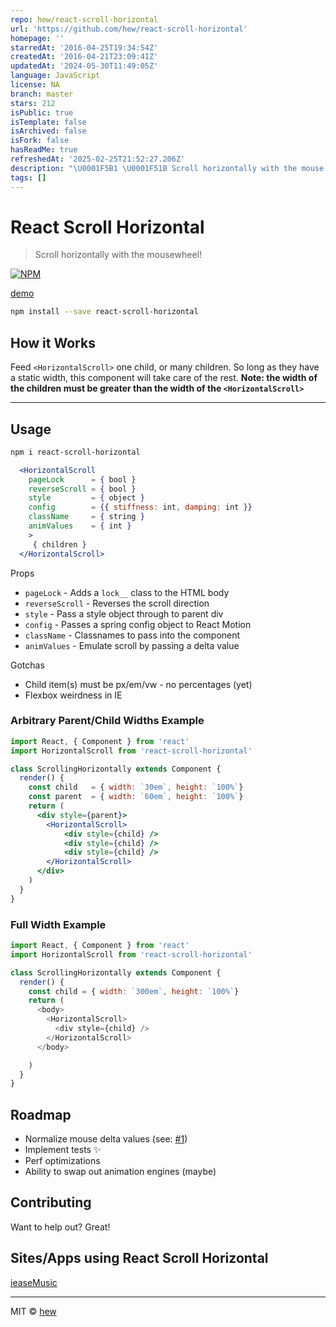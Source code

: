 ```yaml
---
repo: hew/react-scroll-horizontal
url: 'https://github.com/hew/react-scroll-horizontal'
homepage: ''
starredAt: '2016-04-25T19:34:54Z'
createdAt: '2016-04-21T23:09:41Z'
updatedAt: '2024-05-30T11:49:05Z'
language: JavaScript
license: NA
branch: master
stars: 212
isPublic: true
isTemplate: false
isArchived: false
isFork: false
hasReadMe: true
refreshedAt: '2025-02-25T21:52:27.206Z'
description: "\U0001F5B1 \U0001F51B Scroll horizontally with the mouse wheel!"
tags: []
---
```


# React Scroll Horizontal

> Scroll horizontally with the mousewheel!

[![NPM](https://img.shields.io/npm/v/react-scroll-horizontal.svg)](https://www.npmjs.com/package/react-scroll-horizontal)

[demo](http://hew.github.io/react-scroll-horizontal) 


```bash
npm install --save react-scroll-horizontal
```

## How it Works

Feed `<HorizontalScroll>` one child, or many children.
So long as they have a static width, this component will
take care of the rest. **Note: the width of the children must
be greater than the width of the `<HorizontalScroll>`**

___

## Usage

```bash
npm i react-scroll-horizontal
```

```jsx
  <HorizontalScroll
    pageLock      = { bool }
    reverseScroll = { bool }
    style         = { object }
    config        = {{ stiffness: int, damping: int }}
    className     = { string }
    animValues    = { int }
    >
     { children }
  </HorizontalScroll>

```

Props

* `pageLock`       - Adds a `lock__` class to the HTML body
* `reverseScroll`  - Reverses the scroll direction
* `style`          - Pass a style object through to parent div
* `config`         - Passes a spring config object to React Motion
* `className`      - Classnames to pass into the component
* `animValues`     - Emulate scroll by passing a delta value

Gotchas

* Child item(s) must be px/em/vw - no percentages (yet)
* Flexbox weirdness in IE


### Arbitrary Parent/Child Widths Example
```jsx
import React, { Component } from 'react'
import HorizontalScroll from 'react-scroll-horizontal'

class ScrollingHorizontally extends Component {
  render() {
    const child   = { width: `30em`, height: `100%`}
    const parent  = { width: `60em`, height: `100%`}
    return (
      <div style={parent}>
        <HorizontalScroll>
            <div style={child} />
            <div style={child} />
            <div style={child} />
        </HorizontalScroll>
      </div>
    )
  }
}
```
### Full Width Example
```js
import React, { Component } from 'react'
import HorizontalScroll from 'react-scroll-horizontal'

class ScrollingHorizontally extends Component {
  render() {
    const child = { width: `300em`, height: `100%`}
    return (
      <body>
        <HorizontalScroll>
          <div style={child} />
        </HorizontalScroll>
      </body>

    )
  }
}
```

## Roadmap

* Normalize mouse delta values (see: [#1](https://github.com/hew/react-scroll-horizontal/issues/1))
* Implement tests ✨
* Perf optimizations
* Ability to swap out animation engines (maybe)


## Contributing

Want to help out? Great!

## Sites/Apps using React Scroll Horizontal

[ieaseMusic](https://github.com/trazyn/ieaseMusic)

---
MIT © [hew](https://github.com/hew)
